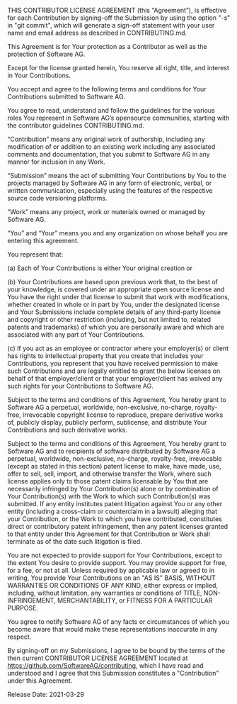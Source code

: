 THIS CONTRIBUTOR LICENSE AGREEMENT (this “Agreement”), is effective for each Contribution by signing-off the Submission by using  the option "-s"  in "git commit", which will  generate a sign-off  statement with your user name and email address as described in  CONTRIBUTING.md.

This Agreement is for Your protection as a Contributor as well as the protection of Software AG.

Except for the license granted herein, You reserve all right, title, and interest in Your Contributions.

You accept and agree to the following terms and conditions for Your Contributions submitted to Software AG.

You agree to read, understand and follow the guidelines for the various roles You represent in Software AG’s opensource communities, starting with the contributor guidelines  CONTRIBUTING.md.

“Contribution” means any original work of authorship, including any modification of or addition to an existing work including any associated comments and documentation, that you submit to Software AG in any manner for inclusion in any Work. 

“Submission” means the act of submitting Your Contributions by You to the projects managed by Software AG in any form of electronic, verbal, or written communication, especially using the features of the respective source code versioning platforms.

“Work” means any project, work or materials owned or managed by Software AG.

“You” and “Your” means you and any organization on whose behalf you are entering this agreement.

You represent that: 

(a) Each of Your Contributions is either Your original creation or  

(b) Your Contributions are based upon previous work that, to the best of your knowledge, is covered under an appropriate open source license and You have the right under that license to submit that work with modifications, whether created in whole or in part by You, under the designated license and Your Submissions include complete details of any third-party license and copyright or other restriction (including, but not limited to, related patents and trademarks) of which you are personally aware and which are associated with any part of Your Contributions.

(c) If you act as an employee or contractor where your employer(s) or client has rights to intellectual property that you create that includes your Contributions, you represent that you have received permission to make such Contributions and are legally entitled to grant the below licenses on behalf of that employer/client or that your employer/client has waived any such rights for your Contributions to Software AG.

Subject to the terms and conditions of this Agreement, You hereby grant to Software AG a perpetual, worldwide, non-exclusive, no-charge, royalty-free, irrevocable copyright license to reproduce, prepare derivative works of, publicly display, publicly perform, sublicense, and distribute Your Contributions and such derivative works.

Subject to the terms and conditions of this Agreement, You hereby grant to Software AG and to recipients of software distributed by Software AG a perpetual, worldwide, non-exclusive, no-charge, royalty-free, irrevocable (except as stated in this section) patent license to make, have made, use, offer to sell, sell, import, and otherwise transfer the Work, where such license applies only to those patent claims licensable by You that are necessarily infringed by Your Contribution(s) alone or by combination of Your Contribution(s) with the Work to which such Contribution(s) was submitted. If any entity institutes patent litigation against You or any other entity (including a cross-claim or counterclaim in a lawsuit) alleging that your Contribution, or the Work to which you have contributed, constitutes direct or contributory patent infringement, then any patent licenses granted to that entity under this Agreement for that Contribution or Work shall terminate as of the date such litigation is filed.

You are not expected to provide support for Your Contributions, except to the extent You desire to provide support. You may provide support for free, for a fee, or not at all. Unless required by applicable law or agreed to in writing, You provide Your Contributions on an "AS IS" BASIS, WITHOUT WARRANTIES OR CONDITIONS OF ANY KIND, either express or implied, including, without limitation, any warranties or conditions of TITLE, NON- INFRINGEMENT, MERCHANTABILITY, or FITNESS FOR A PARTICULAR PURPOSE.

You agree to notify Software AG of any facts or circumstances of which you become aware that would make these representations inaccurate in any respect.

By signing-off on my Submissions, I agree to be bound by the terms of the then current CONTRIBUTOR LICENSE AGREEMENT located at https://github.com/SoftwareAG/contributing, which I have read and understood and I agree that this Submission constitutes a "Contribution" under this Agreement.

Release Date: 2021-03-29
